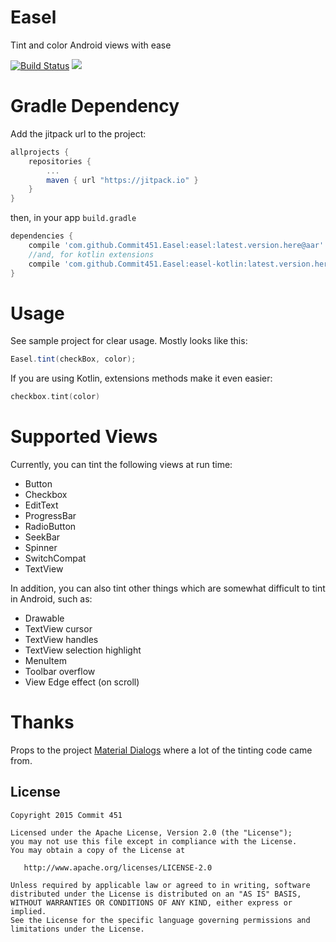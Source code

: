 # Easel
Tint and color Android views with ease

[![Build Status](https://travis-ci.org/Commit451/Easel.svg?branch=master)](https://travis-ci.org/Commit451/Easel) [![](https://jitpack.io/v/Commit451/Easel.svg)](https://jitpack.io/#Commit451/Easel)

# Gradle Dependency
Add the jitpack url to the project:
```groovy
allprojects {
    repositories {
        ...
        maven { url "https://jitpack.io" }
    }
}
```
then, in your app `build.gradle`
```groovy
dependencies {
    compile 'com.github.Commit451.Easel:easel:latest.version.here@aar'
    //and, for kotlin extensions
    compile 'com.github.Commit451.Easel:easel-kotlin:latest.version.here@aar'
}
```

# Usage
See sample project for clear usage. Mostly looks like this:
```java
Easel.tint(checkBox, color);
```
If you are using Kotlin, extensions methods make it even easier:
```kotlin
checkbox.tint(color)
```

# Supported Views
Currently, you can tint the following views at run time:
- Button
- Checkbox
- EditText
- ProgressBar
- RadioButton
- SeekBar
- Spinner
- SwitchCompat
- TextView

In addition, you can also tint other things which are somewhat difficult to tint in Android, such as:
- Drawable
- TextView cursor
- TextView handles
- TextView selection highlight
- MenuItem
- Toolbar overflow
- View Edge effect (on scroll)

# Thanks
Props to the project [Material Dialogs](https://github.com/afollestad/material-dialogs/blob/master/core/src/main/java/com/afollestad/materialdialogs/internal/MDTintHelper.java) where a lot of the tinting code came from.

License
--------

    Copyright 2015 Commit 451

    Licensed under the Apache License, Version 2.0 (the "License");
    you may not use this file except in compliance with the License.
    You may obtain a copy of the License at

       http://www.apache.org/licenses/LICENSE-2.0

    Unless required by applicable law or agreed to in writing, software
    distributed under the License is distributed on an "AS IS" BASIS,
    WITHOUT WARRANTIES OR CONDITIONS OF ANY KIND, either express or implied.
    See the License for the specific language governing permissions and
    limitations under the License.
